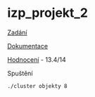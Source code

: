 # izp_projekt_2

[Zadání](zadani.pdf)

[Dokumentace](https://vojtechsisma.github.io/izp_projekt_2/)

[Hodnocení](hodnoceni.txt) - 13.4/14

Spuštění 
```
./cluster objekty 8
```